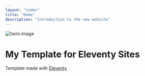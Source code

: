 ```yaml
---
layout: "index"
title: "Home"
description: "Introduction to the new website"
---
```

![hero image](assets/images/coffee.png)

# My Template for Eleventy Sites

Template made with [Eleventy](https://www.11ty.io/)
